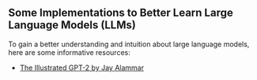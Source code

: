 ## Some Implementations to Better Learn Large Language Models (LLMs)

To gain a better understanding and intuition about large language models, here are some informative resources:

- [The Illustrated GPT-2 by Jay Alammar](https://jalammar.github.io/illustrated-gpt2/)



